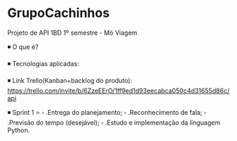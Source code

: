# GrupoCachinhos
Projeto de API 1BD 1º semestre - Mó Viagem

◾ O que é? 

◾ Tecnologias aplicadas:

◾ Link Trello(Kanban+backlog do produto): https://trello.com/invite/b/6ZzeEErO/1ff9ed1d93eecabca050c4d31655d86c/api

◾ Sprint 1 ⭐
  ▫ .Entrega do planejamento;
  ▫ .Reconhecimento de fala;
  ▫ .Previsão do tempo (desejável);
  ▫ .Estudo e implementação da linguagem Python.


